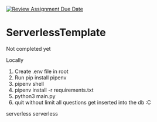 [![Review Assignment Due Date](https://classroom.github.com/assets/deadline-readme-button-24ddc0f5d75046c5622901739e7c5dd533143b0c8e959d652212380cedb1ea36.svg)](https://classroom.github.com/a/UxpU_KWG)
# ServerlessTemplate

Not completed yet 

Locally
1) Create .env file in root
2) Run pip install pipenv
3) pipenv shell
4) pipenv install -r requirements.txt
5) python3 main.py <limit>
6) quit
 without limit all questions get inserted into the db :C

serverless
serverless